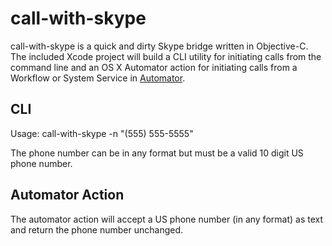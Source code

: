 call-with-skype
===============

call-with-skype is a quick and dirty Skype bridge written in Objective-C. The included Xcode project will build a CLI utility for initiating calls from the command line and an OS X Automator action for initiating calls from a Workflow or System Service in [Automator](http://www.macosxautomation.com/automator/).


CLI
---

Usage: call-with-skype -n "(555) 555-5555"

The phone number can be in any format but must be a valid 10 digit US phone number.


Automator Action
----------------

The automator action will accept a US phone number (in any format) as text and return the phone number unchanged.